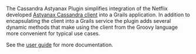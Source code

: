 The Cassandra Astyanax Plugin simplifies integration of the Netflix developed [Astyanax Cassandra client](https://github.com/Netflix/astyanax/wiki)
into a Grails application.  In addition to encapsulating the client into a Grails service the plugin adds several dynamic methods that make using
the client from the Groovy language more convenient for typical use cases.

See the [user guide](http://www.florian.org/grails/cassandra-astyanax/docs/guide/single.html) for more documentation.